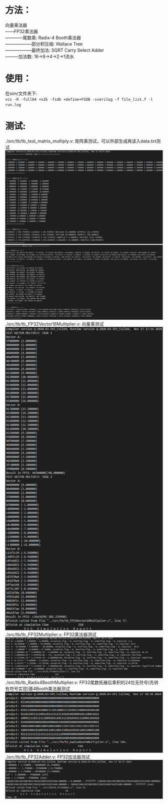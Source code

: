 # 方法：
向量乘法器  
——FP32乘法器  
————尾数乘: Radix-4 Booth乘法器  
——————部分积压缩: Wallace Tree  
——————最终加法: SQRT Carry Select Adder  
———加法数: 16->8->4->2->1流水  

# 使用：
在sim/文件夹下:  
`vcs -R -full64 +v2k -fsdb +define+FSDB -sverilog -f file_list.f -l run.log`

# 测试:
./src/tb/tb_test_matrix_multiply.v: 矩阵乘测试，可以外部生成再读入data.txt测试  
![](figures/tb_test_matrix_multiply_task_1.png)  
![](figures/tb_test_matrix_multiply_task_2.png)  
./src/tb/tb_FP32Vector16Multiplier.v: 向量乘测试  
![](figures/tb_FP32Vector16Multiplier.png)
./src/tb/tb_FP32Multiplier.v: FP32乘法器测试  
![](figures/tb_FP32Multiplier.png)
./src/tb/tb_Radix4BoothMultiplier.v: FP32尾数拓展后乘积的24位无符号(先转有符号实现)基4Booth乘法器测试  
![](figures/tb_Radix4BoothMultiplier.png)
./src/tb/tb_FP32Adder.v: FP32加法器测试  
![](figures/tb_FP32Adder.png)


 
